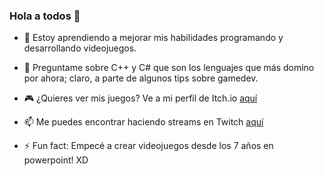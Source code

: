 ### Hola a todos 🐸

- 🌱 Estoy aprendiendo a mejorar mis habilidades programando y desarrollando videojuegos.
- 💬 Preguntame sobre C++ y C# que son los lenguajes que más domino por ahora; claro, a parte de algunos tips sobre gamedev.
- 🎮 ¿Quieres ver mis juegos? Ve a mi perfil de Itch.io [aquí](https://frowsyfrog.itch.io/)
- 📫 Me puedes encontrar haciendo streams en Twitch [aquí](https://www.twitch.tv/frowsyfrog)

- ⚡ Fun fact: Empecé a crear videojuegos desde los 7 años en powerpoint! XD
